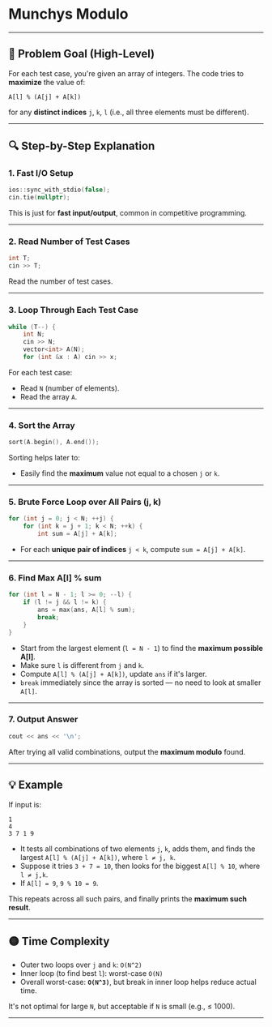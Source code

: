 ﻿# Munchys Modulo


---

## 🧠 **Problem Goal (High-Level)**

For each test case, you're given an array of integers. The code tries to **maximize** the value of:

```
A[l] % (A[j] + A[k])
```

for any **distinct indices** `j`, `k`, `l` (i.e., all three elements must be different).

---

## 🔍 **Step-by-Step Explanation**

### 1. **Fast I/O Setup**

```cpp
ios::sync_with_stdio(false);
cin.tie(nullptr);
```

This is just for **fast input/output**, common in competitive programming.

---

### 2. **Read Number of Test Cases**

```cpp
int T;
cin >> T;
```

Read the number of test cases.

---

### 3. **Loop Through Each Test Case**

```cpp
while (T--) {
    int N;
    cin >> N;
    vector<int> A(N);
    for (int &x : A) cin >> x;
```

For each test case:

* Read `N` (number of elements).
* Read the array `A`.

---

### 4. **Sort the Array**

```cpp
sort(A.begin(), A.end());
```

Sorting helps later to:

* Easily find the **maximum** value not equal to a chosen `j` or `k`.

---

### 5. **Brute Force Loop over All Pairs (j, k)**

```cpp
for (int j = 0; j < N; ++j) {
    for (int k = j + 1; k < N; ++k) {
        int sum = A[j] + A[k];
```

* For each **unique pair of indices** `j < k`, compute `sum = A[j] + A[k]`.

---

### 6. **Find Max A\[l] % sum**

```cpp
for (int l = N - 1; l >= 0; --l) {
    if (l != j && l != k) {
        ans = max(ans, A[l] % sum);
        break;
    }
}
```

* Start from the largest element (`l = N - 1`) to find the **maximum possible A\[l]**.
* Make sure `l` is different from `j` and `k`.
* Compute `A[l] % (A[j] + A[k])`, update `ans` if it's larger.
* `break` immediately since the array is sorted — no need to look at smaller `A[l]`.

---

### 7. **Output Answer**

```cpp
cout << ans << '\n';
```

After trying all valid combinations, output the **maximum modulo** found.

---

## 💡 Example

If input is:

```
1
4
3 7 1 9
```

* It tests all combinations of two elements `j`, `k`, adds them, and finds the largest `A[l] % (A[j] + A[k])`, where `l ≠ j, k`.
* Suppose it tries `3 + 7 = 10`, then looks for the biggest `A[l] % 10`, where `l ≠ j,k`.
* If `A[l] = 9`, `9 % 10 = 9`.

This repeats across all such pairs, and finally prints the **maximum such result**.

---

## 🟡 Time Complexity

* Outer two loops over `j` and `k`: `O(N^2)`
* Inner loop (to find best `l`): worst-case `O(N)`
* Overall worst-case: **`O(N^3)`**, but break in inner loop helps reduce actual time.

It's not optimal for large `N`, but acceptable if `N` is small (e.g., ≤ 1000).

---

